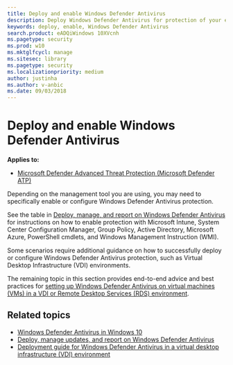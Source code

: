 ```yaml
---
title: Deploy and enable Windows Defender Antivirus 
description: Deploy Windows Defender Antivirus for protection of your endpoints with Microsoft Intune, System Center Configuration Manager, Group Policy, PowerShell cmdlets, or WMI.
keywords: deploy, enable, Windows Defender Antivirus
search.product: eADQiWindows 10XVcnh
ms.pagetype: security
ms.prod: w10
ms.mktglfcycl: manage
ms.sitesec: library
ms.pagetype: security
ms.localizationpriority: medium
author: justinha
ms.author: v-anbic
ms.date: 09/03/2018
---
```


# Deploy and enable Windows Defender Antivirus

**Applies to:**

- [Microsoft Defender Advanced Threat Protection (Microsoft Defender ATP)](https://go.microsoft.com/fwlink/p/?linkid=2069559)

Depending on the management tool you are using, you may need to specifically enable or configure Windows Defender Antivirus protection.

See the table in [Deploy, manage, and report on Windows Defender Antivirus](deploy-manage-report-windows-defender-antivirus.md#ref2) for instructions on how to enable protection with Microsoft Intune, System Center Configuration Manager, Group Policy, Active Directory, Microsoft Azure, PowerShell cmdlets, and Windows Management Instruction (WMI).

Some scenarios require additional guidance on how to successfully deploy or configure Windows Defender Antivirus protection, such as Virtual Desktop Infrastructure (VDI) environments.

The remaining topic in this section provides end-to-end advice and best practices for [setting up Windows Defender Antivirus on virtual machines (VMs) in a VDI or Remote Desktop Services (RDS) environment](deployment-vdi-windows-defender-antivirus.md).

## Related topics

- [Windows Defender Antivirus in Windows 10](windows-defender-antivirus-in-windows-10.md)
- [Deploy, manage updates, and report on Windows Defender Antivirus](deploy-manage-report-windows-defender-antivirus.md)
- [Deployment guide for Windows Defender Antivirus in a virtual desktop infrastructure (VDI) environment](deployment-vdi-windows-defender-antivirus.md)